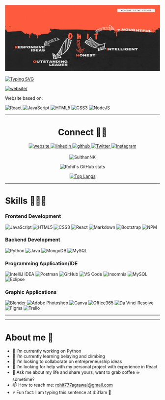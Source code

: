 

<img src="https://github.com/rohit777agrawal/rohit777agrawal/blob/main/githubProfile.gif">

<div>

[![Typing SVG](https://readme-typing-svg.demolab.com?font=Aladin&size=40&duration=4000&pause=1000&color=FFFFFF&background=FFFFFF00&multiline=true&width=1080&height=70&lines=Owner+of+FlagOH%3A+my+personal+entrepreneurship)](https://git.io/typing-svg)

<a href="https://flagoh.web.app/" target="_blank">
  <img src=https://img.shields.io/badge/FlagOH_Website-%2314354C.svg?style=for-the-badge&logo=round&logoColor=white alt=website/>
  </a>
<p> Website based on: </p>
  
![React](https://img.shields.io/badge/react-%61DBFB.svg?style=for-the-badge&logo=react&logoColor=white)
![JavaScript](https://img.shields.io/badge/javascript-%23323330.svg?style=for-the-badge&logo=javascript&logoColor=%23F7DF1E) 
![HTML5](https://img.shields.io/badge/html5-%23E34F26.svg?style=for-the-badge&logo=html5&logoColor=white)
![CSS3](https://img.shields.io/badge/css3-%231572B6.svg?style=for-the-badge&logo=css3&logoColor=white)
![NodeJS](https://img.shields.io/badge/node.js-%2343853D.svg?style=for-the-badge&logo=node.js&logoColor=white)
</div>
<hr/>

<div align="center">
  <h1>Connect 🤝🏻</h1>
  <a href="https://agrawalrohit.web.app/" target="_blank">
  <img src=https://img.shields.io/badge/PersonalWebsite-%2314354C.svg?style=for-the-badge&logo=round&logoColor=white alt=website style="margin-bottom: 5px;" />
  </a>
  <a href="https://www.linkedin.com/in/rohit777agrawal/" target="_blank">
  <img src=https://img.shields.io/badge/linkedin-%231E77B5.svg?&style=for-the-badge&logo=linkedin&logoColor=white alt=linkedin style="margin-bottom: 5px;" />
  </a>  
  <a href="https://github.com/rohit777agrawal" target="_blank">
  <img src=https://img.shields.io/badge/github-%2324292e.svg?&style=for-the-badge&logo=github&logoColor=white alt=github style="margin-bottom: 5px;" />
  </a>
  <a href="https://twitter.com/rohit777agrawal" target="_blank">
  <img src=https://img.shields.io/badge/Twitter-%231DA1F2.svg?&style=for-the-badge&logo=Twitter&logoColor=white alt=Twitter style="margin-bottom: 5px;" />
  </a>
  <a href="https://www.instagram.com/__rohitagrawal__/" target="_blank">
  <img src=https://img.shields.io/badge/instagram-%23E4405F.svg?&style=for-the-badge&logo=instagram&logoColor=white alt=instagram style="margin-bottom: 5px;" />
  </a>
  
  <p> <img src="https://komarev.com/ghpvc/?username=rohit777agrawal" alt="SulthanNK" /> </p>
  
  ![Rohit's GitHub stats](https://github-readme-stats.vercel.app/api?username=rohit777agrawal&count_private=true&show_icons=true&theme=radical&include_all_commits=true&langs_count=10&&hide=prs,issues)
  
 [![Top Langs](https://github-readme-stats.vercel.app/api/top-langs/?username=rohit777agrawal&langs_count=8&theme=radical&layout=compact)](https://github.com/rohit777agrawal/github-readme-stats)
 

</div> 



<hr/>
  <div>
  <h1>Skills 🌟🌟🌟 </h1>
    <h3>Frontend Development</h3>
  
  ![JavaScript](https://img.shields.io/badge/javascript-%23323330.svg?style=for-the-badge&logo=javascript&logoColor=%23F7DF1E) 
  ![HTML5](https://img.shields.io/badge/html5-%23E34F26.svg?style=for-the-badge&logo=html5&logoColor=white)
  ![CSS3](https://img.shields.io/badge/css3-%231572B6.svg?style=for-the-badge&logo=css3&logoColor=white)
  ![React](https://img.shields.io/badge/react-%2361DAFB.svg?style=for-the-badge&logo=react&logoColor=white)
  ![Markdown](https://img.shields.io/badge/markdown-%23000000.svg?style=for-the-badge&logo=markdown&logoColor=white)
  ![Bootstrap](https://img.shields.io/badge/bootstrap-%23563D7C.svg?style=for-the-badge&logo=bootstrap&logoColor=white)
  ![NPM](https://img.shields.io/badge/NPM-%23000000.svg?style=for-the-badge&logo=npm&logoColor=white)
  
  <h3>Backend Development</h3>
  
  ![Python](https://img.shields.io/badge/python-%2314354C.svg?style=for-the-badge&logo=python&logoColor=white)
  ![Java](https://img.shields.io/badge/java-%23ED8B00.svg?style=for-the-badge&logo=java&logoColor=white)
  ![MongoDB](https://img.shields.io/badge/mongoDB-%2347A248.svg?style=for-the-badge&logo=mongodb&logoColor=white)
  ![MySQL](https://img.shields.io/badge/mySQL-%234479A1.svg?style=for-the-badge&logo=mysql&logoColor=white)
  
  <h3>Programming Application/IDE</h3>
  
  ![IntelliJ IDEA](https://img.shields.io/badge/IntelliJIDEA-000000.svg?style=for-the-badge&logo=intellij-idea&logoColor=white)
  ![Postman](https://img.shields.io/badge/Postman-FF6C37?style=for-the-badge&logo=postman&logoColor=red)
  ![GitHub](https://img.shields.io/badge/github-%23121011.svg?style=for-the-badge&logo=github&logoColor=white)
  ![VS Code](https://img.shields.io/badge/VSCode-%235C2D91.svg?style=for-the-badge&logo=VisualStudioCode&logoColor=white)
  ![Insomnia](https://img.shields.io/badge/Insomnia-%234000BF.svg?style=for-the-badge&logo=Insomnia&logoColor=white)
  ![MySQL](https://img.shields.io/badge/mySQLWorkbench-%234479A1.svg?style=for-the-badge&logo=mysql&logoColor=white)
  ![Eclipse](https://img.shields.io/badge/Eclipse-%232C2255.svg?style=for-the-badge&logo=Eclipse&logoColor=white)
  
  <h3>Graphic Applications</h3>
  
  ![Blender](https://img.shields.io/badge/Blender-%23F5792A?style=for-the-badge&logo=Blender&logoColor=white)
  ![Adobe Photoshop](https://img.shields.io/badge/AdobePhotoshop-%2331A8FF.svg?style=for-the-badge&logo=AdobePhotoshop&logoColor=white)
  ![Canva](https://img.shields.io/badge/Canva-%2300C4CC.svg?style=for-the-badge&logo=Canva&logoColor=white)
  ![Office365](https://img.shields.io/badge/Office365-%23D83B01.svg?style=for-the-badge&logo=Microsoftoffice&logoColor=white)
  ![Da Vinci Resolve](https://img.shields.io/badge/DaVinciResolve-000000.svg?style=for-the-badge&logo=Davinciresolve-idea&logoColor=white)
  ![Figma](https://img.shields.io/badge/Figma-%23F24E1E.svg?style=for-the-badge&logo=Figma&logoColor=white)
  ![Trello](https://img.shields.io/badge/Trello-%23026AA7.svg?style=for-the-badge&logo=Trello&logoColor=white)

  
  </div>
<hr/>
<hr/>


# About me 👋
- 🔭 I’m currently working on Python
- 🌱 I’m currently learning belaying and climbing
- 👯 I’m looking to collaborate on entrepreneurship ideas
- 🤔 I’m looking for help with my personal project with experience in React
- 💬 Ask me about my life and share yours, want to grab coffee ☕ sometime? 
- 📫 How to reach me: rohit777agrawal@gmail.com
- ⚡ Fun fact: I am typing this sentence at 4:31am 👀

